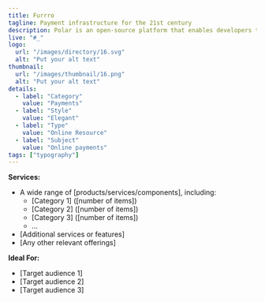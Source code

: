```yaml
---
title: Furrro
tagline: Payment infrastructure for the 21st century
description: Polar is an open-source platform that enables developers to monetize their digital products and services efficiently. It handles billing, taxes, and international sales, allowing developers to focus on their projects. With features like license key management and seamless integration with resources such as GitHub, Polar streamlines the process of selling software and managing subscriptions. 
live: "#_"
logo:
  url: "/images/directory/16.svg"
  alt: "Put your alt text"
thumbnail:
  url: "/images/thumbnail/16.png"
  alt: "Put your alt text"
details:
  - label: "Category"
    value: "Payments"
  - label: "Style"
    value: "Elegant"
  - label: "Type"
    value: "Online Resource"
  - label: "Subject"
    value: "Online payments"
tags: ["typography"]
---
```



    

**Services:**
- A wide range of [products/services/components], including:
  - [Category 1] ([number of items])
  - [Category 2] ([number of items])
  - [Category 3] ([number of items])
  - ...
- [Additional services or features]
- [Any other relevant offerings]

**Ideal For:**
- [Target audience 1]
- [Target audience 2]
- [Target audience 3]
